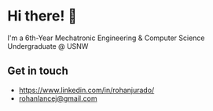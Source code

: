 # Hi there! 👋

I'm a 6th-Year Mechatronic Engineering & Computer Science Undergraduate @ USNW

## Get in touch

* https://www.linkedin.com/in/rohanjurado/
* rohanlancej@gmail.com
